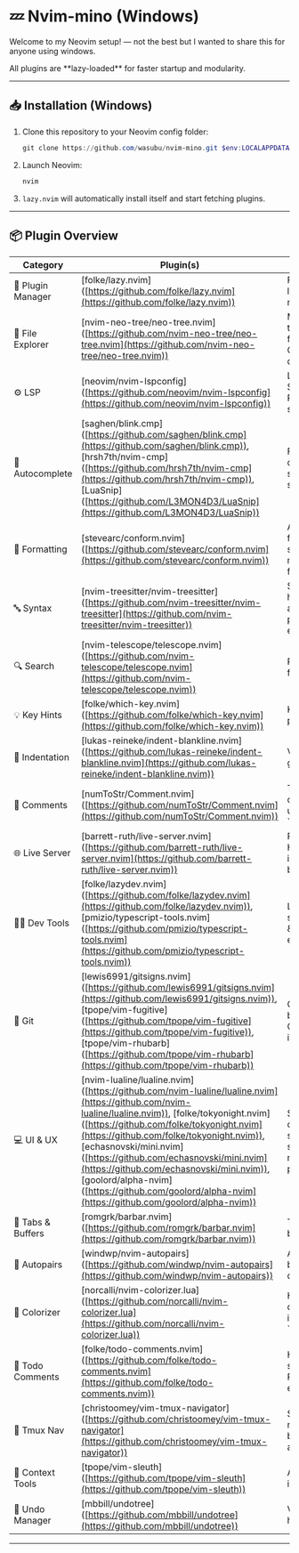 # 💤 Nvim-mino (Windows)

Welcome to my Neovim setup! — not the best but I wanted to share this for anyone using windows.

All plugins are \*\*lazy-loaded\*\* for faster startup and modularity.

---

## 📥 Installation (Windows)

1. Clone this repository to your Neovim config folder:
    ```powershell
    git clone https://github.com/wasubu/nvim-mino.git $env:LOCALAPPDATA\nvim
    ```

2. Launch Neovim:
    ```powershell
    nvim
    ```

3. `lazy.nvim` will automatically install itself and start fetching plugins.

---

## 📦 Plugin Overview

| Category | Plugin(s) | Description |
| --- | --- | --- |
| 🔌 Plugin Manager | \[folke/lazy.nvim\]([https://github.com/folke/lazy.nvim](https://github.com/folke/lazy.nvim)) | Fast, lazy-loading plugin manager |
| 📁 File Explorer | \[nvim-neo-tree/neo-tree.nvim\]([https://github.com/nvim-neo-tree/neo-tree.nvim](https://github.com/nvim-neo-tree/neo-tree.nvim)) | Modern file tree with fuzzy search, Git, diagnostics |
| ⚙️ LSP | \[neovim/nvim-lspconfig\]([https://github.com/neovim/nvim-lspconfig](https://github.com/neovim/nvim-lspconfig)) | Language Server Protocol support |
| 🧠 Autocomplete | \[saghen/blink.cmp\]([https://github.com/saghen/blink.cmp](https://github.com/saghen/blink.cmp)), \[hrsh7th/nvim-cmp\]([https://github.com/hrsh7th/nvim-cmp](https://github.com/hrsh7th/nvim-cmp)), \[LuaSnip\]([https://github.com/L3MON4D3/LuaSnip](https://github.com/L3MON4D3/LuaSnip)) | Fuzzy completion, snippet support |
| 🧼 Formatting | \[stevearc/conform.nvim\]([https://github.com/stevearc/conform.nvim](https://github.com/stevearc/conform.nvim)) | Asynchronous format-on-save and manual formatting |
| 🔤 Syntax | \[nvim-treesitter/nvim-treesitter\]([https://github.com/nvim-treesitter/nvim-treesitter](https://github.com/nvim-treesitter/nvim-treesitter)) | Syntax highlighting and code parsing engine |
| 🔍 Search | \[nvim-telescope/telescope.nvim\]([https://github.com/nvim-telescope/telescope.nvim](https://github.com/nvim-telescope/telescope.nvim)) | Powerful fuzzy finder UI |
| 💡 Key Hints | \[folke/which-key.nvim\]([https://github.com/folke/which-key.nvim](https://github.com/folke/which-key.nvim)) | Keybinding popup hints |
| 📐 Indentation | \[lukas-reineke/indent-blankline.nvim\]([https://github.com/lukas-reineke/indent-blankline.nvim](https://github.com/lukas-reineke/indent-blankline.nvim)) | Visual indent guides |
| 💬 Comments | \[numToStr/Comment.nvim\]([https://github.com/numToStr/Comment.nvim](https://github.com/numToStr/Comment.nvim)) | Toggle comments using \`gcc\`, \`gc{motion}\` |
| 🌐 Live Server | \[barrett-ruth/live-server.nvim\]([https://github.com/barrett-ruth/live-server.nvim](https://github.com/barrett-ruth/live-server.nvim)) | Preview HTML/CSS/JS in your browser |
| 🧑‍💻 Dev Tools | \[folke/lazydev.nvim\]([https://github.com/folke/lazydev.nvim](https://github.com/folke/lazydev.nvim)), \[pmizio/typescript-tools.nvim\]([https://github.com/pmizio/typescript-tools.nvim](https://github.com/pmizio/typescript-tools.nvim)) | Language-specific tools & dev enhancements |
| 🧾 Git | \[lewis6991/gitsigns.nvim\]([https://github.com/lewis6991/gitsigns.nvim](https://github.com/lewis6991/gitsigns.nvim)), \[tpope/vim-fugitive\]([https://github.com/tpope/vim-fugitive](https://github.com/tpope/vim-fugitive)), \[tpope/vim-rhubarb\]([https://github.com/tpope/vim-rhubarb](https://github.com/tpope/vim-rhubarb)) | Git signs, blame, and GitHub integration |
| 💻 UI & UX | \[nvim-lualine/lualine.nvim\]([https://github.com/nvim-lualine/lualine.nvim](https://github.com/nvim-lualine/lualine.nvim)), \[folke/tokyonight.nvim\]([https://github.com/folke/tokyonight.nvim](https://github.com/folke/tokyonight.nvim)), \[echasnovski/mini.nvim\]([https://github.com/echasnovski/mini.nvim](https://github.com/echasnovski/mini.nvim)), \[goolord/alpha-nvim\]([https://github.com/goolord/alpha-nvim](https://github.com/goolord/alpha-nvim)) | Statusline, colorscheme, startup screen, minimal plugins |
| 📑 Tabs & Buffers | \[romgrk/barbar.nvim\]([https://github.com/romgrk/barbar.nvim](https://github.com/romgrk/barbar.nvim)) | Tab-style buffer line |
| 🔄 Autopairs | \[windwp/nvim-autopairs\]([https://github.com/windwp/nvim-autopairs](https://github.com/windwp/nvim-autopairs)) | Auto-close brackets, quotes, etc. |
| 🎨 Colorizer | \[norcalli/nvim-colorizer.lua\]([https://github.com/norcalli/nvim-colorizer.lua](https://github.com/norcalli/nvim-colorizer.lua)) | Highlights color codes inline (e.g., \`#ff8800\`) |
| 🧠 Todo Comments | \[folke/todo-comments.nvim\]([https://github.com/folke/todo-comments.nvim](https://github.com/folke/todo-comments.nvim)) | Highlight and search TODO, FIX, HACK, etc. |
| 🧠 Tmux Nav | \[christoomey/vim-tmux-navigator\]([https://github.com/christoomey/vim-tmux-navigator](https://github.com/christoomey/vim-tmux-navigator)) | Seamless navigation between Vim and tmux |
| 🧠 Context Tools | \[tpope/vim-sleuth\]([https://github.com/tpope/vim-sleuth](https://github.com/tpope/vim-sleuth)) | Auto-detect indent settings |
| 💾 Undo Manager | \[mbbill/undotree\]([https://github.com/mbbill/undotree](https://github.com/mbbill/undotree)) | Visual undo history |

---

